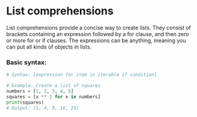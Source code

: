 # List comprehensions

List comprehensions provide a concise way to create lists. They consist of brackets containing an expression followed by a for clause, and then zero or more for or if clauses. The expressions can be anything, meaning you can put all kinds of objects in lists.

### Basic syntax:

```python
# Syntax: [expression for item in iterable if condition]

# Example: Create a list of squares
numbers = [1, 2, 3, 4, 5]
squares = [x ** 2 for x in numbers]
print(squares)
# Output: [1, 4, 9, 16, 25]

```